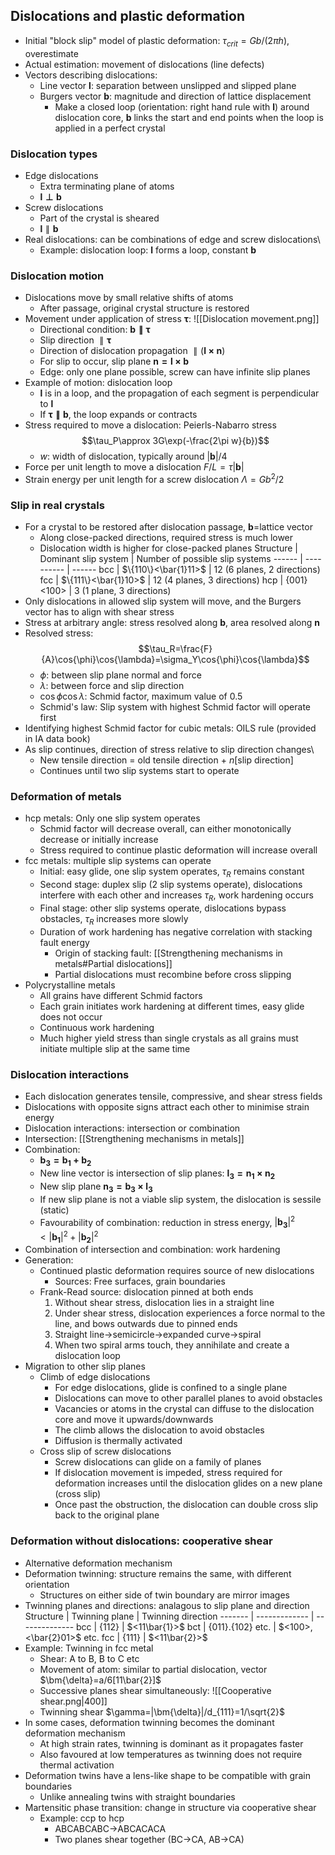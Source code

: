 ## Dislocations and plastic deformation
- Initial "block slip" model of plastic deformation: $\tau_{crit}=Gb/(2\pi h)$, overestimate
- Actual estimation: movement of dislocations (line defects)
- Vectors describing dislocations:
	- Line vector $\bm{l}$: separation between unslipped and slipped plane
	- Burgers vector $\bm{b}$: magnitude and direction of lattice displacement
		- Make a closed loop (orientation: right hand rule with $\bm{l}$) around dislocation core, $\bm{b}$ links the start and end points when the loop is applied in a perfect crystal
### Dislocation types
- Edge dislocations
	- Extra terminating plane of atoms
	- $\bm{l \perp b}$
- Screw dislocations
	- Part of the crystal is sheared
	- $\bm{l} \parallel \bm{b}$
- Real dislocations: can be combinations of edge and screw dislocations\
	- Example: dislocation loop: $\bm{l}$ forms a loop, constant $\bm{b}$
### Dislocation motion
- Dislocations move by small relative shifts of atoms
	- After passage, original crystal structure is restored
- Movement under application of stress $\bm{\tau}$:
![[Dislocation movement.png]]
	- Directional condition: $\bm{b \parallel \tau}$
	- Slip direction $\parallel \bm{\tau}$
	- Direction of dislocation propagation $\parallel (\bm{l \times n})$
	- For slip to occur, slip plane $\bm{n=l \times b}$
	- Edge: only one plane possible, screw can have infinite slip planes
- Example of motion: dislocation loop
	- $\bm{l}$ is in a loop, and the propagation of each segment is perpendicular to $\bm{l}$
	- If $\bm{\tau\parallel b}$, the loop expands or contracts
- Stress required to move a dislocation: Peierls-Nabarro stress
$$\tau_P\approx 3G\exp(-\frac{2\pi w}{b})$$
	- $w$: width of dislocation, typically around $|\bm{b}|/4$
- Force per unit length to move a dislocation $F/L=\tau|\bm{b}|$
- Strain energy per unit length for a screw dislocation $\Lambda=Gb^2/2$
### Slip in real crystals
- For a crystal to be restored after dislocation passage, $\bm{b}$=lattice vector
	- Along close-packed directions, required stress is much lower
	- Dislocation width is higher for close-packed planes
Structure | Dominant slip system | Number of possible slip systems
------ | ---------- | ------ 
bcc | $\{110\}<\bar{1}11>$ | 12 (6 planes, 2 directions)
fcc | $\{111\}<\bar{1}10>$ | 12 (4 planes, 3 directions)
hcp | $\{001\}$<100> | 3 (1 plane, 3 directions)
- Only dislocations in allowed slip system will move, and the Burgers vector has to align with shear stress
- Stress at arbitrary angle: stress resolved along $\bm{b}$, area resolved along $\bm{n}$
- Resolved stress:
$$\tau_R=\frac{F}{A}\cos{\phi}\cos{\lambda}=\sigma_Y\cos{\phi}\cos{\lambda}$$
	- $\phi$: between slip plane normal and force
	- $\lambda$: between force and slip direction
	- $\cos{\phi}\cos{\lambda}$: Schmid factor, maximum value of $0.5$
	- Schmid's law: Slip system with highest Schmid factor will operate first
- Identifying highest Schmid factor for cubic metals: OILS rule (provided in IA data book)
- As slip continues, direction of stress relative to slip direction changes\
	- New tensile direction = old tensile direction + $n$$[\text{slip direction}]$
	- Continues until two slip systems start to operate
### Deformation of metals
- hcp metals: Only one slip system operates
	- Schmid factor will decrease overall, can either monotonically decrease or initially increase
	- Stress required to continue plastic deformation will increase overall
- fcc metals: multiple slip systems can operate
	- Initial: easy glide, one slip system operates, $\tau_R$ remains constant
	- Second stage: duplex slip (2 slip systems operate), dislocations interfere with each other and increases $\tau_R$, work hardening occurs
	- Final stage: other slip systems operate, dislocations bypass obstacles, $\tau_R$ increases more slowly
	- Duration of work hardening has negative correlation with stacking fault energy
		- Origin of stacking fault: [[Strengthening mechanisms in metals#Partial dislocations]]
		- Partial dislocations must recombine before cross slipping
- Polycrystalline metals
	- All grains have different Schmid factors
	- Each grain initiates work hardening at different times, easy glide does not occur
	- Continuous work hardening
	- Much higher yield stress than single crystals as all grains must initiate multiple slip at the same time

### Dislocation interactions
- Each dislocation generates tensile, compressive, and shear stress fields
- Dislocations with opposite signs attract each other to minimise strain energy
- Dislocation interactions: intersection or combination
- Intersection: [[Strengthening mechanisms in metals]]
- Combination: 
	- $\bm{b_3=b_1+b_2}$
	- New line vector is intersection of slip planes: $\bm{l_3=n_1\times n_2}$
	- New slip plane $\bm{n_3=b_3 \times l_3}$
	- If new slip plane is not a viable slip system, the dislocation is sessile (static)
	- Favourability of combination: reduction in stress energy, $|\bm{b_3}|^2<|\bm{b_1}|^2+|\bm{b_2}|^2$
- Combination of intersection and combination: work hardening
- Generation:
	- Continued plastic deformation requires source of new dislocations
		- Sources: Free surfaces, grain boundaries
	- Frank-Read source: dislocation pinned at both ends
		1. Without shear stress, dislocation lies in a straight line
		2. Under shear stress, dislocation experiences a force normal to the line, and bows outwards due to pinned ends
		3. Straight line->semicircle->expanded curve->spiral
		4. When two spiral arms touch, they annihilate and create a dislocation loop
- Migration to other slip planes
	- Climb of edge dislocations
		- For edge dislocations, glide is confined to a single plane
		- Dislocations can move to other parallel planes to avoid obstacles
		- Vacancies or atoms in the crystal can diffuse to the dislocation core and move it upwards/downwards
		- The climb allows the dislocation to avoid obstacles
		- Diffusion is thermally activated
	- Cross slip of screw dislocations
		- Screw dislocations can glide on a family of planes
		- If dislocation movement is impeded, stress required for deformation increases until the dislocation glides on a new plane (cross slip)
		- Once past the obstruction, the dislocation can double cross slip back to the original plane

### Deformation without dislocations: cooperative shear
- Alternative deformation mechanism
- Deformation twinning: structure remains the same, with different orientation
	- Structures on either side of twin boundary are mirror images
- Twinning planes and directions: analagous to slip plane and direction
Structure | Twinning plane | Twinning direction
------- | ------------- | --------------
bcc | $\{112\}$ | $<11\bar{1}>$
bct | $\{011\}.\{102\}$ etc. | $<100>,<\bar{2}01>$ etc.
fcc | $\{111\}$ | $<11\bar{2}>$
- Example: Twinning in fcc metal
	- Shear: A to B, B to C etc
	- Movement of atom: similar to partial dislocation, vector $\bm{\delta}=a/6[11\bar{2}]$
	- Successive planes shear simultaneously:
![[Cooperative shear.png|400]]
	- Twinning shear $\gamma=|\bm{\delta}|/d_{111}=1/\sqrt{2}$
- In some cases, deformation twinning becomes the dominant deformation mechanism
	- At high strain rates, twinning is dominant as it propagates faster
	- Also favoured at low temperatures as twinning does not require thermal activation
- Deformation twins have a lens-like shape to be compatible with grain boundaries
	- Unlike annealing twins with straight boundaries
- Martensitic phase transition: change in structure via cooperative shear
	- Example: ccp to hcp
		- ABCABCABC->ABCACACA
		- Two planes shear together (BC->CA, AB->CA)